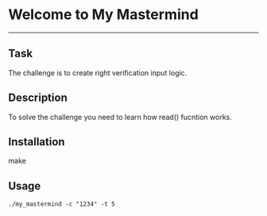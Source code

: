 # Welcome to My Mastermind
***

## Task
The challenge is to create right verification input logic.

## Description
To solve the challenge you need to learn how read() fucntion works.

## Installation
make

## Usage
```
./my_mastermind -c "1234" -t 5
```


